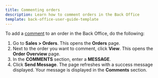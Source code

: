 ```yaml
---
title: Commenting orders
description: Learn how to comment orders in the Back Office
template: back-office-user-guide-template
---
```


To add a [comment](/docs/scos/user/features/comments-feature-overview.html) to an order in the Back Office, do the following:
1. Go to **Sales&nbsp;<span aria-label="and then">></span> Orders**.
    This opens the **Orders** page.
2. Next to the order you want to comment, click **View**.
    This opens the **Order Overview** page.
3. In the **COMMENTS** section, enter a **MESSAGE**.
4. Click **Send Message**.
The page refreshes with a success message displayed. Your message is displayed in the **Comments** section.
